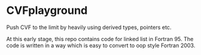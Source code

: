 # CVFplayground
Push CVF to the limit by heavily using derived types, pointers etc.

At this early stage, this repo contains code for linked list in Fortran 95. The code is written in a way which is easy to convert to oop style Fortran 2003.
